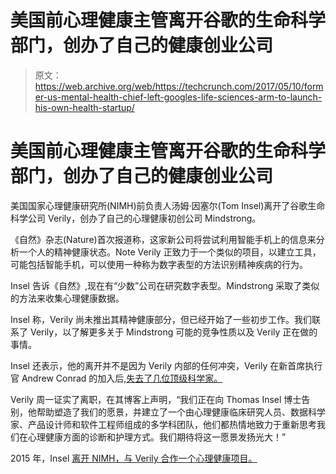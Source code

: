 # 美国前心理健康主管离开谷歌的生命科学部门，创办了自己的健康创业公司 

> 原文：<https://web.archive.org/web/https://techcrunch.com/2017/05/10/former-us-mental-health-chief-left-googles-life-sciences-arm-to-launch-his-own-health-startup/>

# 美国前心理健康主管离开谷歌的生命科学部门，创办了自己的健康创业公司

美国国家心理健康研究所(NIMH)前负责人汤姆·因塞尔(Tom Insel)离开了谷歌生命科学公司 Verily，创办了自己的心理健康初创公司 Mindstrong。

《自然》杂志(Nature)首次报道称，这家新公司将尝试利用智能手机上的信息来分析一个人的精神健康状态。Note Verily 正致力于一个类似的项目，以建立工具，可能包括智能手机，可以使用一种称为数字表型的方法识别精神疾病的行为。

Insel 告诉《自然》,现在有“少数”公司在研究数字表型。Mindstrong 采取了类似的方法来收集心理健康数据。

Insel 称，Verily 尚未推出其精神健康部分，但已经开始了一些初步工作。我们联系了 Verily，以了解更多关于 Mindstrong 可能的竞争性质以及 Verily 正在做的事情。

Insel 还表示，他的离开并不是因为 Verily 内部的任何冲突，Verily 在新首席执行官 Andrew Conrad 的加入后,[失去了几位顶级科学家。](https://web.archive.org/web/20230130000033/https://www.statnews.com/2016/03/28/google-life-sciences-exodus/)

Verily 周一证实了离职，在其博客上声明，“我们正在向 Thomas Insel 博士告别，他帮助塑造了我们的愿景，并建立了一个由心理健康临床研究人员、数据科学家、产品设计师和软件工程师组成的多学科团队，他们都热情地致力于重新思考我们在心理健康方面的诊断和护理方式。我们期待将这一愿景发扬光大！”

2015 年，Insel [离开 NIMH，与 Verily 合作一个心理健康项目。](https://web.archive.org/web/20230130000033/https://www.nimh.nih.gov/about/dr-tom-insel-to-step-down-as-nimh-director.shtml)